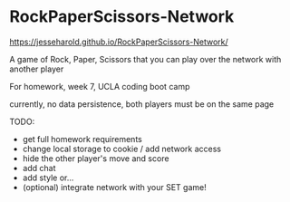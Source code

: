 # RockPaperScissors-Network

https://jesseharold.github.io/RockPaperScissors-Network/

A game of Rock, Paper, Scissors that you can play over the network with another player

For homework, week 7, UCLA coding boot camp

currently, no data persistence, both players must be on the same page

TODO: 
 - get full homework requirements
 - change local storage to cookie / add network access
 - hide the other player's move and score
 - add chat
 - add style or...
 - (optional) integrate network with your SET game!